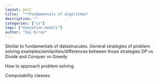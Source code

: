 ```yaml
---
layout: post
title:  "**Fundamentals of algorithms"
description: ""
categories: ["cs"]
tags: ["execution-models"]
author: "Sai Kiran"
---
```



Similar to fundamentals of datastrucutes.
General strategies of problem solving
examples/similarities/differences between those strategies
DP vs Divide and Conquer vs Greedy


How to approach problem solving.

Computability classes.

